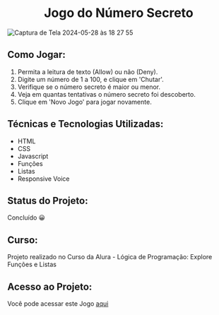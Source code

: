 <h1 align="center">Jogo do Número Secreto</h1>

![Captura de Tela 2024-05-28 às 18 27 55](https://github.com/paulateshima/jogo.numero.secreto/assets/170154538/db958f65-203c-445a-a8e0-1ddcc6082668)

## Como Jogar:

1. Permita a leitura de texto (Allow) ou não (Deny).
2. Digite um número de 1 a 100, e clique em 'Chutar'.
3. Verifique se o número secreto é maior ou menor.
4. Veja em quantas tentativas o número secreto foi descoberto.
5. Clique em 'Novo Jogo' para jogar novamente.

## Técnicas e Tecnologias Utilizadas:

* HTML
* CSS
* Javascript
* Funções
* Listas
* Responsive Voice

## Status do Projeto:

Concluído 😀

## Curso:

Projeto realizado no Curso da Alura - Lógica de Programação: Explore Funções e Listas

## Acesso ao Projeto:

Você pode acessar este Jogo [aqui](https://jogo-numero-secreto-chi-taupe.vercel.app/)
